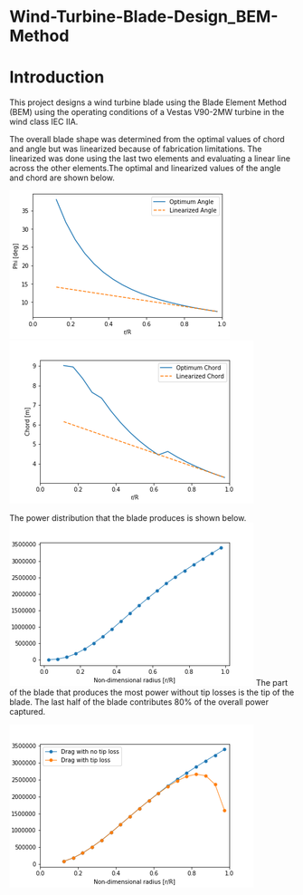 # Wind-Turbine-Blade-Design_BEM-Method

# Introduction

This project designs a wind turbine blade using the Blade Element Method (BEM) using the operating conditions of a Vestas V90-2MW turbine in the wind class IEC IIA. 

The overall blade shape was determined from the optimal values of chord and angle but was linearized because of fabrication limitations. The linearized was done using the last two elements and evaluating a linear line across the other elements.The optimal and linearized values of the angle and chord are shown below.

![](Figures/Lin_angle.png)
![](Figures/Lin_chord.png)

The power distribution that the blade produces is shown below.
![](Figures/Power_blade.png)
The part of the blade that produces the most power without tip losses is the tip of the blade. The last half of the blade contributes 80% of the overall power captured. 

![](Figures/Power_comp.png)

